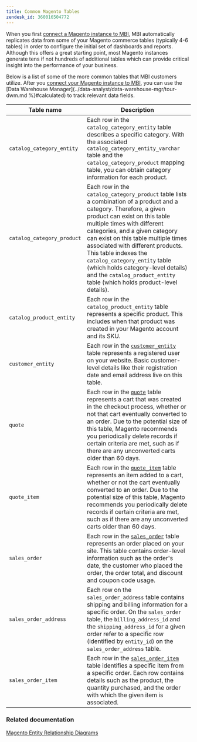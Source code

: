 ```yaml
---
title: Common Magento Tables
zendesk_id: 360016504772
---
```


When you first [connect a Magento instance to MBI](../data-analyst/importing-data/integrations/magento.md), MBI automatically replicates data from some of your Magento commerce tables (typically 4-6 tables) in order to configure the initial set of dashboards and reports. Although this offers a great starting point, most Magento instances generate tens if not hundreds of additional tables which can provide critical insight into the performance of your business.

Below is a list of some of the more common tables that MBI customers utilize. After you [connect your Magento instance to MBI](../data-analyst/importing-data/integrations/magento.md), you can use the [Data Warehouse Manager](../data-analyst/data-warehouse-mgr/tour-dwm.md %}#calculated) to track relevant data fields.

|Table name|Description|
|---|---|
|`catalog_category_entity`|Each row in the `catalog_category_entity` table describes a specific category. With the associated `catalog_category_entity_varchar` table and the `catalog_category_product` mapping table, you can obtain category information for each product.|
|`catalog_category_product`|Each row in the `catalog_category_product` table lists a combination of a product and a category. Therefore, a given product can exist on this table multiple times with different categories, and a given category can exist on this table multiple times associated with different products. This table indexes the `catalog_category_entity` table (which holds category-level details) and the `catalog_product_entity` table (which holds product-level details).|
|`catalog_product_entity`|Each row in the `catalog_product_entity` table represents a specific product. This includes when that product was created in your Magento account and its SKU.|
|`customer_entity`|Each row in the [`customer_entity`](../data-analyst/data-warehouse-mgr/cust-ent-table.md) table represents a registered user on your website. Basic customer-level details like their registration date and email address live on this table.|
|`quote`|Each row in the [`quote`](../data-analyst/data-warehouse-mgr/sales-flat-quote-table.md) table represents a cart that was created in the checkout process, whether or not that cart eventually converted to an order. Due to the potential size of this table, Magento recommends you periodically delete records if certain criteria are met, such as if there are any unconverted carts older than 60 days.|
|`quote_item`|Each row in the [`quote_item`](../data-analyst/data-warehouse-mgr/sales-flat-quote-item-table.md) table represents an item added to a cart, whether or not the cart eventually converted to an order. Due to the potential size of this table, Magento recommends you periodically delete records if certain criteria are met, such as if there are any unconverted carts older than 60 days.|
|`sales_order`|Each row in the [`sales_order`](../data-analyst/data-warehouse-mgr/sales-flat-order-table.md) table represents an order placed on your site. This table contains order-level information such as the order's date, the customer who placed the order, the order total, and discount and coupon code usage.|
|`sales_order_address`|Each row on the `sales_order_address` table contains shipping and billing information for a specific order. On the `sales_order` table, the `billing_address_id` and the `shipping_address_id` for a given order refer to a specific row (identified by `entity_id`) on the `sales_order_address` table.|
|`sales_order_item`|Each row in the [`sales_order_item`](../data-analyst/data-warehouse-mgr/sales-flat-quote-item-table.md) table identifies a specific item from a specific order. Each row contains details such as the product, the quantity purchased, and the order with which the given item is associated.|

### Related documentation

[Magento Entity Relationship Diagrams](../data-analyst/data-warehouse-mgr/entity-rel-diag.md)
